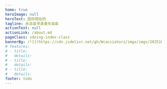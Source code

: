 ```yaml
---
home: true
heroImage: null
heroText: 因你而在的
tagline: 永远追寻浪漫与自由
actionText: null
actionLink: /about.md
pageClass: vdoing-index-class
bannerBg: /![](https://cdn.jsdelivr.net/gh/Wcacciatori/imgs/imgs/20251030171428733.png)
# features:
# - title: 
#   details:
# - title: 
#   details: 
# - title: 
#   details: 
footer: todo
---
```


<ClientOnly>
  <IndexBigImg />
</ClientOnly>